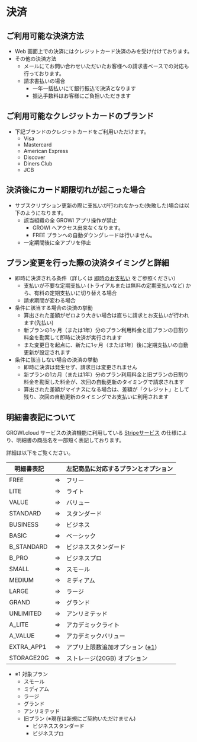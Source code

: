 # 決済

## ご利用可能な決済方法

- Web 画面上での決済にはクレジットカード決済のみを受け付けております。
- その他の決済方法
  - メールにてお問い合わせいただいたお客様への請求書ベースでの対応も行っております。
  - 請求書払いの場合
    - 一年一括払いにて銀行振込で決済となります
    - 振込手数料はお客様にご負担いただきます

## ご利用可能なクレジットカードのブランド

- 下記ブランドのクレジットカードをご利用いただけます。
  - Visa
  - Mastercard
  - American Express
  - Discover
  - Diners Club
  - JCB


## 決済後にカード期限切れが起こった場合

- サブスクリプション更新の際に支払いが行われなかった(失敗した)場合は以下のようになります。
  - 該当組織の全 GROWI アプリ操作が禁止
    - GROWI へアクセス出来なくなります。
    - FREE プランへの自動ダウングレードは行いません。
  - 一定期間後に全アプリを停止

## プラン変更を行った際の決済タイミングと詳細

- 即時に決済される条件（詳しくは [即時のお支払い](https://stripe.com/docs/billing/subscriptions/upgrade-downgrade#immediate-payment) をご参照ください）
  - 支払いが不要な定期支払い (トライアルまたは無料の定期支払いなど) から、有料の定期支払いに切り替える場合
  - 請求期間が変わる場合
- 条件に該当する場合の決済の挙動
  - 算出された差額がゼロより大きい場合は直ちに請求とお支払いが行われます(先払い)
  - 新プランの1ヶ月（または1年）分のプラン利用料金と旧プランの日割り料金を勘案して即時に決済が実行されます
  - また変更日を起点に、新たに1ヶ月（または1年）後に定期支払いの自動更新が設定されます
- 条件に該当しない場合の決済の挙動
  - 即時に決済は発生せず、請求日は変更されません
  - 新プランの1カ月（または1年）分のプラン利用料金と旧プランの日割り料金を勘案した料金が、次回の自動更新のタイミングで請求されます
  - 算出された差額がマイナスになる場合は、差額が「クレジット」として残り、次回の自動更新のタイミングでお支払いに利用されます

## 明細書表記について

GROWI.cloud サービスの決済機能に利用している [Stripeサービス](https://stripe.com/jp) の仕様により、明細書の商品名を一部短く表記しております。

詳細は以下をご覧ください。

| 明細書表記 |    | 左記商品に対応するプランとオプション                     |
| ---------- | -- | -------------------------------------------------------- |
| FREE       | => | フリー                                                   |
| LITE       | => | ライト                                                   |
| VALUE      | => | バリュー                                                 |
| STANDARD   | => | スタンダード                                             |
| BUSINESS   | => | ビジネス                                                 |
| BASIC      | => | ベーシック                                               |
| B_STANDARD | => | ビジネススタンダード                                     |
| B_PRO      | => | ビジネスプロ                                             |
| SMALL      | => | スモール                                                 |
| MEDIUM     | => | ミディアム                                               |
| LARGE      | => | ラージ                                                   |
| GRAND      | => | グランド                                                 |
| UNLIMITED  | => | アンリミテッド                                           |
| A_LITE     | => | アカデミックライト                                       |
| A_VALUE    | => | アカデミックバリュー                                     |
| EXTRA_APP1 | => | アプリ上限数追加オプション (<a href="#footnote_1">※1</a>) |
| STORAGE20G | => | ストレージ(20GB) オプション                              |

<div id="footnote_1">

- ※1 対象プラン
  - スモール
  - ミディアム
  - ラージ
  - グランド
  - アンリミテッド
  - 旧プラン (※現在は新規にご契約いただけません)
    - ビジネススタンダード
    - ビジネスプロ

</div>
